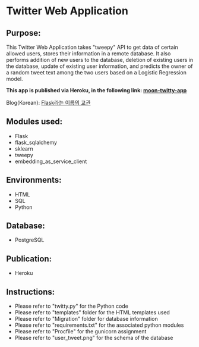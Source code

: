# Twitter Web Application

## Purpose: 
This Twitter Web Application takes "tweepy" API to get data of certain allowed users, stores their information in a remote database. It also performs addition of new users to the database, deletion of existing users in the database, update of existing user information, and predicts the owner of a random tweet text among the two users based on a Logistic Regression model.  

**This app is published via Heroku, in the following link: [moon-twitty-app](https://moon-twitty-app.herokuapp.com/)**

Blog(Korean): [Flask라는 이름의 교관](https://conanmoon.medium.com/%EB%8D%B0%EC%9D%B4%ED%84%B0%EA%B3%BC%ED%95%99-%EC%9C%A0%EB%A7%9D%EC%A3%BC%EC%9D%98-%EB%A7%A4%EC%9D%BC-%EA%B8%80%EC%93%B0%EA%B8%B0-%ED%94%84%EB%A1%9C%EC%A0%9D%ED%8A%B8-3-4-3d9571c281f0)

## Modules used:
- Flask
- flask_sqlalchemy
- sklearn
- tweepy
- embedding_as_service_client

## Environments:
- HTML
- SQL
- Python

## Database:
- PostgreSQL

## Publication:
- Heroku

## Instructions:
- Please refer to "twitty.py" for the Python code
- Please refer to "templates" folder for the HTML templates used
- Please refer to "Migration" folder for database information
- Please refer to "requirements.txt" for the associated python modules
- Please refer to "Procfile" for the gunicorn assignment
- Please refer to "user_tweet.png" for the schema of the database
